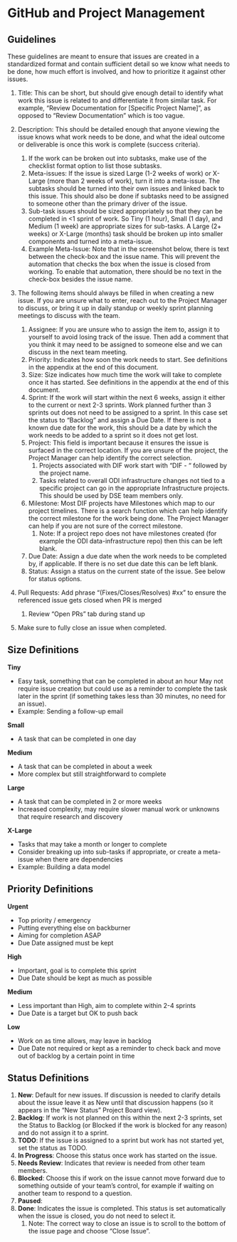 # GitHub and Project Management

## Guidelines

These guidelines are meant to ensure that issues are created in a standardized format and contain sufficient detail so we know what needs to be done, how much effort is involved, and how to prioritize it against other issues.

1. Title: This can be short, but should give enough detail to identify what work this issue is related to and differentiate it from similar task. For example, “Review Documentation for [Specific Project Name]”, as opposed to “Review Documentation” which is too vague.
2. Description: This should be detailed enough that anyone viewing the issue knows what work needs to be done, and what the ideal outcome or deliverable is once this work is complete (success criteria).
    1. If the work can be broken out into subtasks, make use of the checklist format option to list those subtasks.
    2. Meta-issues: If the issue is sized Large (1-2 weeks of work) or X-Large (more than 2 weeks of work), turn it into a meta-issue. The subtasks should be turned into their own issues and linked back to this issue. This should also be done if subtasks need to be assigned to someone other than the primary driver of the issue.
    3. Sub-task issues should be sized appropriately so that they can be completed in <1 sprint of work. So Tiny (1 hour), Small (1 day), and Medium (1 week) are appropriate sizes for sub-tasks. A Large (2+ weeks) or X-Large (months) task should be broken up into smaller components and turned into a meta-issue.
    4. Example Meta-Issue: Note that in the screenshot below, there is text between the check-box and the issue name. This will prevent the automation that checks the box when the issue is closed from working. To enable that automation, there should be no text in the check-box besides the issue name.

3. The following items should always be filled in when creating a new issue. If you are unsure what to enter, reach out to the Project Manager to discuss, or bring it up in daily standup or weekly sprint planning meetings to discuss with the team.
    1. Assignee: If you are unsure who to assign the item to, assign it to yourself to avoid losing track of the issue. Then add a comment that you think it may need to be assigned to someone else and we can discuss in the next team meeting.
    2. Priority: Indicates how soon the work needs to start. See definitions in the appendix at the end of this document.
    3. Size: Size indicates how much time the work will take to complete once it has started. See definitions in the appendix at the end of this document.
    4. Sprint: If the work will start within the next 6 weeks, assign it either to the current or next 2-3 sprints. Work planned further than 3 sprints out does not need to be assigned to a sprint. In this case set the status to “Backlog” and assign a Due Date. If there is not a known due date for the work, this should be a date by which the work needs to be added to a sprint so it does not get lost.
    5. Project: This field is important because it ensures the issue is surfaced in the correct location. If you are unsure of the project, the Project Manager can help identify the correct selection.
        1. Projects associated with DIF work start with “DIF - “ followed by the project name.
        2. Tasks related to overall ODI infrastructure changes not tied to a specific project can go in the appropriate Infrastructure projects. This should be used by DSE team members only.
    6. Milestone: Most DIF projects have Milestones which map to our project timelines. There is a search function which can help identify the correct milestone for the work being done. The Project Manager can help if you are not sure of the correct milestone.
        1. Note: If a project repo does not have milestones created (for example the ODI data-infrastructure repo) then this can be left blank.
    7. Due Date: Assign a due date when the work needs to be completed by, if applicable. If there is no set due date this can be left blank.
    8. Status: Assign a status on the current state of the issue. See below for status options.
4. Pull Requests: Add phrase “(Fixes/Closes/Resolves) #xx” to ensure the referenced issue gets closed when PR is merged
    1. Review “Open PRs” tab during stand up
5. Make sure to fully close an issue when completed.


## Size Definitions

**Tiny**

- Easy task, something that can be completed in about an hour May not require issue creation but could use as a reminder to complete the task later in the sprint (if something takes less than 30 minutes, no need for an issue).
- Example: Sending a follow-up email

**Small**

- A task that can be completed in one day

**Medium**

- A task that can be completed in about a week
- More complex but still straightforward to complete

**Large**

- A task that can be completed in 2 or more weeks
- Increased complexity, may require slower manual work or unknowns that require research and discovery

**X-Large**

- Tasks that may take a month or longer to complete
- Consider breaking up into sub-tasks if appropriate, or create a meta-issue when there are dependencies
- Example: Building a data model

## Priority Definitions

**Urgent**

- Top priority / emergency
- Putting everything else on backburner
- Aiming for completion ASAP
- Due Date assigned must be kept

**High**

- Important, goal is to complete this sprint
- Due Date should be kept as much as possible

**Medium**

- Less important than High, aim to complete within 2-4 sprints
- Due Date is a target but OK to push back

**Low**

- Work on as time allows, may leave in backlog
- Due Date not required or kept as a reminder to check back and move out of backlog by a certain point in time

## Status Definitions

1. **New**: Default for new issues. If discussion is needed to clarify details about the issue leave it as New until that discussion happens (so it appears in the “New Status” Project Board view).
2. **Backlog**: If work is not planned on this within the next 2-3 sprints, set the Status to Backlog (or Blocked if the work is blocked for any reason) and do not assign it to a sprint.
3. **TODO**: If the issue is assigned to a sprint but work has not started yet, set the status as TODO.
4. **In Progress**: Choose this status once work has started on the issue.
5. **Needs Review**: Indicates that review is needed from other team members.
6. **Blocked**: Choose this if work on the issue cannot move forward due to something outside of your team’s control, for example if waiting on another team to respond to a question.
7. **Paused**:
8. **Done**: Indicates the issue is completed. This status is set automatically when the issue is closed, you do not need to select it.
    1. Note: The correct way to close an issue is to scroll to the bottom of the issue page and choose “Close Issue”.
